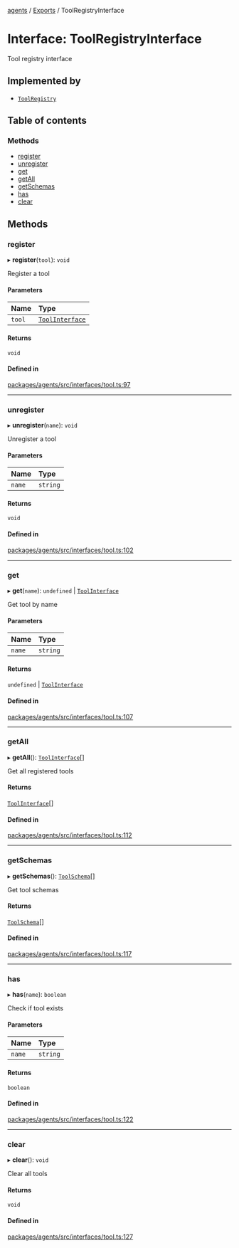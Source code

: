 <!-- 
 ⚠️  AUTO-GENERATED FILE - DO NOT EDIT MANUALLY
 This file is automatically generated by scripts/docs-generator.js
 To make changes, edit the source TypeScript files or update the generator script
-->

[agents](../../) / [Exports](../modules) / ToolRegistryInterface

# Interface: ToolRegistryInterface

Tool registry interface

## Implemented by

- [`ToolRegistry`](../classes/ToolRegistry)

## Table of contents

### Methods

- [register](ToolRegistryInterface#register)
- [unregister](ToolRegistryInterface#unregister)
- [get](ToolRegistryInterface#get)
- [getAll](ToolRegistryInterface#getall)
- [getSchemas](ToolRegistryInterface#getschemas)
- [has](ToolRegistryInterface#has)
- [clear](ToolRegistryInterface#clear)

## Methods

### register

▸ **register**(`tool`): `void`

Register a tool

#### Parameters

| Name | Type |
| :------ | :------ |
| `tool` | [`ToolInterface`](ToolInterface) |

#### Returns

`void`

#### Defined in

[packages/agents/src/interfaces/tool.ts:97](https://github.com/woojubb/robota/blob/bdf92966fb2bc9eb8d5a633591fffc1261e7f0f5/packages/agents/src/interfaces/tool.ts#L97)

___

### unregister

▸ **unregister**(`name`): `void`

Unregister a tool

#### Parameters

| Name | Type |
| :------ | :------ |
| `name` | `string` |

#### Returns

`void`

#### Defined in

[packages/agents/src/interfaces/tool.ts:102](https://github.com/woojubb/robota/blob/bdf92966fb2bc9eb8d5a633591fffc1261e7f0f5/packages/agents/src/interfaces/tool.ts#L102)

___

### get

▸ **get**(`name`): `undefined` \| [`ToolInterface`](ToolInterface)

Get tool by name

#### Parameters

| Name | Type |
| :------ | :------ |
| `name` | `string` |

#### Returns

`undefined` \| [`ToolInterface`](ToolInterface)

#### Defined in

[packages/agents/src/interfaces/tool.ts:107](https://github.com/woojubb/robota/blob/bdf92966fb2bc9eb8d5a633591fffc1261e7f0f5/packages/agents/src/interfaces/tool.ts#L107)

___

### getAll

▸ **getAll**(): [`ToolInterface`](ToolInterface)[]

Get all registered tools

#### Returns

[`ToolInterface`](ToolInterface)[]

#### Defined in

[packages/agents/src/interfaces/tool.ts:112](https://github.com/woojubb/robota/blob/bdf92966fb2bc9eb8d5a633591fffc1261e7f0f5/packages/agents/src/interfaces/tool.ts#L112)

___

### getSchemas

▸ **getSchemas**(): [`ToolSchema`](ToolSchema)[]

Get tool schemas

#### Returns

[`ToolSchema`](ToolSchema)[]

#### Defined in

[packages/agents/src/interfaces/tool.ts:117](https://github.com/woojubb/robota/blob/bdf92966fb2bc9eb8d5a633591fffc1261e7f0f5/packages/agents/src/interfaces/tool.ts#L117)

___

### has

▸ **has**(`name`): `boolean`

Check if tool exists

#### Parameters

| Name | Type |
| :------ | :------ |
| `name` | `string` |

#### Returns

`boolean`

#### Defined in

[packages/agents/src/interfaces/tool.ts:122](https://github.com/woojubb/robota/blob/bdf92966fb2bc9eb8d5a633591fffc1261e7f0f5/packages/agents/src/interfaces/tool.ts#L122)

___

### clear

▸ **clear**(): `void`

Clear all tools

#### Returns

`void`

#### Defined in

[packages/agents/src/interfaces/tool.ts:127](https://github.com/woojubb/robota/blob/bdf92966fb2bc9eb8d5a633591fffc1261e7f0f5/packages/agents/src/interfaces/tool.ts#L127)
